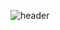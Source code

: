 ![header](https://capsule-render.vercel.app/api?type=waving&text=🖐️%20안녕하세요,%20I'm%20Hyemin.&fontSize=40&fontColor=FFFFF0&color=gradient)
